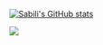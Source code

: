 [![Sabili's GitHub stats](https://github-readme-stats.vercel.app/api?username=sabilimaulana)](https://github.com/sabilimaulana/github-readme-stats)
<div>
  <img  src="https://github-readme-stats.vercel.app/api/top-langs/?username=sabilimaulana&layout=compact"/>
</div>
